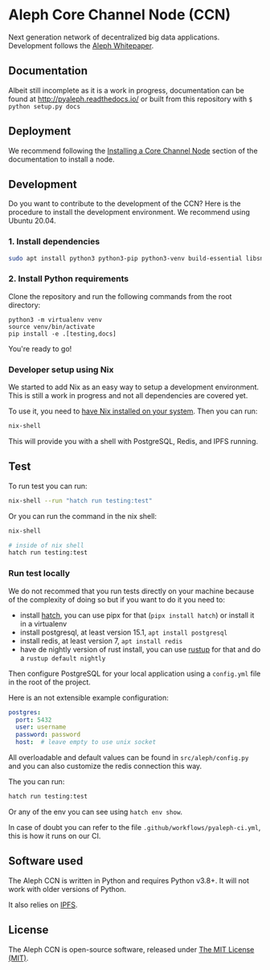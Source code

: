 # Aleph Core Channel Node (CCN)

Next generation network of decentralized big data applications. Development follows the [Aleph Whitepaper](https://github.com/moshemalawach/aleph-whitepaper).

## Documentation

Albeit still incomplete as it is a work in progress, documentation
can be found at http://pyaleph.readthedocs.io/ or 
built from this repository with `$ python setup.py docs`

## Deployment

We recommend following the 
[Installing a Core Channel Node](https://pyaleph.readthedocs.io/en/latest/guides/install.html)
section of the documentation to install a node.

## Development

Do you want to contribute to the development of the CCN?
Here is the procedure to install the development environment.
We recommend using Ubuntu 20.04.

### 1. Install dependencies

```bash
sudo apt install python3 python3-pip python3-venv build-essential libsnappy-dev zlib1g-dev libbz2-dev libgflags-dev liblz4-dev libgmp-dev libsecp256k1-dev
```

### 2. Install Python requirements

Clone the repository and run the following commands from the root directory:

```
python3 -m virtualenv venv
source venv/bin/activate
pip install -e .[testing,docs]
```

You're ready to go!

### Developer setup using Nix

We started to add Nix as an easy way to setup a development environment.
This is still a work in progress and not all dependencies are covered yet.

To use it, you need to [have Nix installed on your system](https://nixos.org/download.html). Then you can run:

```bash
nix-shell
```
This will provide you with a shell with PostgreSQL, Redis, and IPFS running.

## Test

To run test you can run:

```bash
nix-shell --run "hatch run testing:test"
```

Or you can run the command in the nix shell:
```bash
nix-shell

# inside of nix shell
hatch run testing:test
```

### Run test locally

We do not recommed that you run tests directly on your machine because of the
complexity of doing so but if you want to do it you need to:

- install [hatch](https://github.com/pypa/hatch), you can use pipx for that (`pipx install hatch`) or install it in a virtualenv
- install postgresql, at least version 15.1, `apt install postgresql`
- install redis, at least version 7, `apt install redis`
- have de nightly version of rust install, you can use [rustup](https://rustup.rs/) for that and do a `rustup default nightly`

Then configure PostgreSQL for your local application using a `config.yml` file in the root of the project.

Here is an not extensible example configuration:

```yaml
postgres:
  port: 5432
  user: username
  password: password
  host:  # leave empty to use unix socket
```

All overloadable and default values can be found in `src/aleph/config.py` and
you can also customize the redis connection this way.

The you can run:

```bash
hatch run testing:test
```

Or any of the env you can see using `hatch env show`.

In case of doubt you can refer to the file `.github/workflows/pyaleph-ci.yml`,
this is how it runs on our CI.

## Software used

The Aleph CCN is written in Python and requires Python v3.8+. It will not work with older versions of Python.

It also relies on [IPFS](https://ipfs.io/).

## License

The Aleph CCN is open-source software, released under [The MIT License (MIT)](LICENSE.txt).
